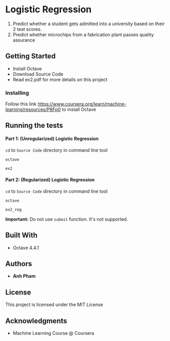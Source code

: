 # Logistic Regression

1. Predict whether a student gets admitted into a university based on their 2 test scores.
2. Predict whether microchips from a fabrication plant passes quality assurance

## Getting Started
- Install Octave
- Download Source Code
- Read ex2.pdf for more details on this project

### Installing
Follow this link https://www.coursera.org/learn/machine-learning/resources/P8Fp0 to install Octave

## Running the tests
#### Part 1: (Unregularized) Logistic Regression

`cd` to `Source Code` directory in command line tool

`octave`

`ex2`

#### Part 2: (Regularized) Logistic Regression

`cd` to `Source Code` directory in command line tool

`octave`

`ex2_reg`

**Important:** Do not use `submit` function. It's not supported.

## Built With

* Octave 4.4.1

## Authors

* **Anh Pham**

## License

This project is licensed under the MIT License

## Acknowledgments

* Machine Learning Course @ Coursera
